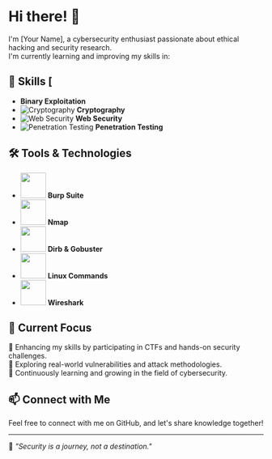 # Hi there! 👋  

I'm [Your Name], a cybersecurity enthusiast passionate about ethical hacking and security research.  
I'm currently learning and improving my skills in:  

## 🚀 Skills  [
- **Binary Exploitation**  
- ![Cryptography](https://media.giphy.com/media/3o7TKU8RvQuomFfUUU/giphy.gif) **Cryptography**  
- ![Web Security](https://media.giphy.com/media/RJzm826vu7WbJvBtxX/giphy.gif) **Web Security**  
- ![Penetration Testing](https://media.giphy.com/media/26n7b7PjSOZJwVCmY/giphy.gif) **Penetration Testing**  

## 🛠️ Tools & Technologies  
- <img src="https://portswigger.net/cms/images/63/92/63927b3f4d64-article-210323-burp-suite-2021-2.jpg" width="50"> **Burp Suite**  
- <img src="https://upload.wikimedia.org/wikipedia/commons/5/50/Nmap_logo.svg" width="50"> **Nmap**  
- <img src="https://www.kali.org/tools/dirb/images/dirb-logo.svg" width="50"> **Dirb & Gobuster**  
- <img src="https://upload.wikimedia.org/wikipedia/commons/a/af/Tux.png" width="50"> **Linux Commands**  
- <img src="https://upload.wikimedia.org/wikipedia/commons/d/db/Wireshark_Logo.svg" width="50"> **Wireshark**  

## 📌 Current Focus  
🔹 Enhancing my skills by participating in CTFs and hands-on security challenges.  
🔹 Exploring real-world vulnerabilities and attack methodologies.  
🔹 Continuously learning and growing in the field of cybersecurity.  

## 📫 Connect with Me  
Feel free to connect with me on GitHub, and let's share knowledge together!  

---

🌱 *"Security is a journey, not a destination."*  
